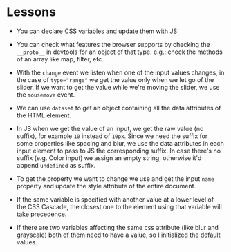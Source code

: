 # Lessons

- You can declare CSS variables and update them with JS

- You can check what features the browser supports by checking the `__proto__` in devtools for an object of that type. e.g.: check the methods of an array like map, filter, etc.

- With the `change` event we listen when one of the input values changes, in the case of `type="range"` we get the value only when we let go of the slider. If we want to get the value while we're moving the slider, we use the `mousemove` event.

- We can use `dataset` to get an object containing all the data attributes of the HTML element.

- In JS when we get the value of an input, we get the raw value (no suffix), for example `10` instead of `10px`. Since we need the suffix for some properties like spacing and blur, we use the data attributes in each input element to pass to JS the corresponding suffix. In case there's no suffix (e.g. Color input) we assign an empty string, otherwise it'd append `undefined` as suffix.

- To get the property we want to change we use and get the input `name` property and update the style attribute of the entire document.

- If the same variable is specified with another value at a lower level of the CSS Cascade, the closest one to the element using that variable will take precedence.

- If there are two variables affecting the same css attribute (like blur and grayscale) both of them need to have a value, so I initialized the default values.
